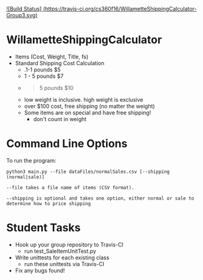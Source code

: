 [![Build Status] (https://travis-ci.org/cs360f16/WillametteShippingCalculator-Group3.svg)](https://travis-ci.org/cs360f16/WillametteShippingCalculator-Group3)

WillametteShippingCalculator
============================
* Items (Cost, Weight, Title, fs)
* Standard Shipping Cost Calculation
  * .1-1 pounds $5
  * 1 - 5 pounds $7
  * > 5 pounds $10
  * low weight is inclusive. high weight is exclusive
  * over $100 cost, free shipping (no matter the weight)
  * Some items are on special and have free shipping!
    * don't count in weight

Command Line Options
====================
To run the program:
```
python3 main.py --file dataFiles/normalSales.csv [--shipping (normal|sale)]

--file takes a file name of items (CSV format).

--shipping is optional and takes one option, either normal or sale to determine how to price shipping

```



Student Tasks
=============
* Hook up your group repository to Travis-CI
  * run test_SaleItemUnitTest.py
* Write unittests for each existing class
  * run these unittests via Travis-CI
* Fix any bugs found!



